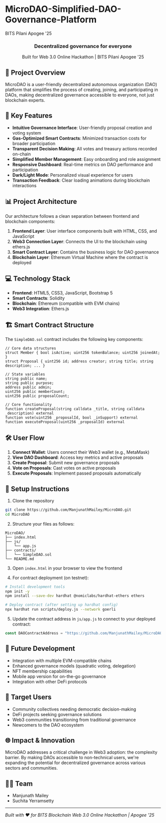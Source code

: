 # MicroDAO-Simplified-DAO-Governance-Platform
<p>BITS Pilani Apogee '25</p>

<div align="center">
  <h3>Decentralized governance for everyone</h3>
  <p>Built for Web 3.0 Online Hackathon | BITS Pilani Apogee '25</p>
</div>

## 🚀 Project Overview

MicroDAO is a user-friendly decentralized autonomous organization (DAO) platform that simplifies the process of creating, joining, and participating in DAOs, making decentralized governance accessible to everyone, not just blockchain experts.

## 🌟 Key Features

- **Intuitive Governance Interface**: User-friendly proposal creation and voting system
- **Gas-Optimized Smart Contracts**: Minimized transaction costs for broader participation
- **Transparent Decision Making**: All votes and treasury actions recorded on-chain
- **Simplified Member Management**: Easy onboarding and role assignment
- **Responsive Dashboard**: Real-time metrics on DAO performance and participation
- **Dark/Light Mode**: Personalized visual experience for users
- **Transaction Feedback**: Clear loading animations during blockchain interactions

## 📊 Project Architecture

Our architecture follows a clean separation between frontend and blockchain components:

1. **Frontend Layer**: User interface components built with HTML, CSS, and JavaScript
2. **Web3 Connection Layer**: Connects the UI to the blockchain using ethers.js
3. **Smart Contract Layer**: Contains the business logic for DAO governance
4. **Blockchain Layer**: Ethereum Virtual Machine where the contract is deployed

## 💻 Technology Stack

- **Frontend**: HTML5, CSS3, JavaScript, Bootstrap 5
- **Smart Contracts**: Solidity
- **Blockchain**: Ethereum (compatible with EVM chains)
- **Web3 Integration**: Ethers.js

## 🏗️ Smart Contract Structure

The `SimpleDAO.sol` contract includes the following key components:

```solidity
// Core data structures
struct Member { bool isActive; uint256 tokenBalance; uint256 joinedAt; }
struct Proposal { uint256 id; address creator; string title; string description; ... }

// State variables
string public name;
string public purpose;
address public admin;
uint256 public memberCount;
uint256 public proposalCount;

// Core functionality
function createProposal(string calldata _title, string calldata _description) external
function vote(uint256 _proposalId, bool _inSupport) external
function executeProposal(uint256 _proposalId) external
```

## 🛠️ User Flow

1. **Connect Wallet**: Users connect their Web3 wallet (e.g., MetaMask)
2. **View DAO Dashboard**: Access key metrics and active proposals
3. **Create Proposal**: Submit new governance proposals
4. **Vote on Proposals**: Cast votes on active proposals
5. **Execute Proposals**: Implement passed proposals automatically

## 🔧 Setup Instructions

1. Clone the repository
```bash
git clone https://github.com/ManjunathMailey/MicroDAO.git
cd MicroDAO
```

2. Structure your files as follows:
```
MicroDAO/
├── index.html
├── js/
│   └── app.js
├── contracts/
│   └── SimpleDAO.sol
└── README.md
```

3. Open `index.html` in your browser to view the frontend

4. For contract deployment (on testnet):
```bash
# Install development tools
npm init -y
npm install --save-dev hardhat @nomiclabs/hardhat-ethers ethers

# Deploy contract (after setting up hardhat config)
npx hardhat run scripts/deploy.js --network goerli
```

5. Update the contract address in `js/app.js` to connect to your deployed contract:
```javascript
const DAOContractAddress = "https://github.com/ManjunathMailey/MicroDAO-Simplified-DAO-Governance-Platform";
```

## 🚀 Future Development

- Integration with multiple EVM-compatible chains
- Enhanced governance models (quadratic voting, delegation)
- NFT membership capabilities
- Mobile app version for on-the-go governance
- Integration with other DeFi protocols

## 👥 Target Users

- Community collectives needing democratic decision-making
- DeFi projects seeking governance solutions
- Web3 communities transitioning from traditional governance
- Newcomers to the DAO ecosystem

## 🌐 Impact & Innovation

MicroDAO addresses a critical challenge in Web3 adoption: the complexity barrier. By making DAOs accessible to non-technical users, we're expanding the potential for decentralized governance across various sectors and communities.

## 👨‍💻 Team

- Manjunath Mailey
- Suchita Yerramsetty


---

*Built with ❤️ for BITS Blockchain Web 3.0 Online Hackathon | Apogee '25*
